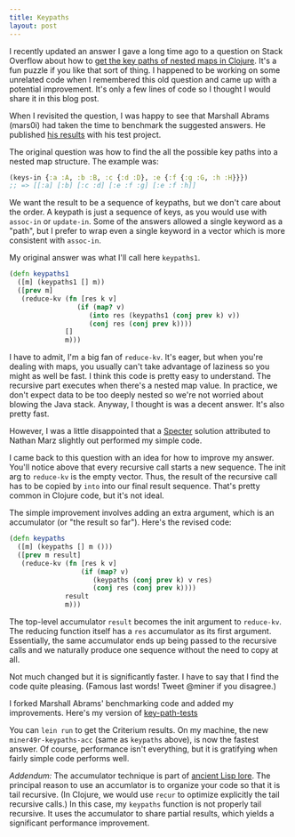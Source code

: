 ```yaml
---
title: Keypaths
layout: post
--- 
```


I recently updated an answer I gave a long time ago to a question on Stack Overflow about
how to [get the key paths of nested maps in Clojure][1].  It's a fun puzzle if you like
that sort of thing.  I happened to be working on some unrelated code when I remembered this
old question and came up with a potential improvement.  It's only a few lines of code so I
thought I would share it in this blog post.

[1]: http://stackoverflow.com/questions/21768802/how-can-i-get-the-nested-keys-of-a-map-in-clojure

When I revisited the question, I was happy to see that Marshall Abrams (mars0i) had taken
the time to benchmark the suggested answers.  He published [his results][2] with his test
project.

[2]: https://github.com/mars0i/key-path-tests/blob/master/keypathsCriteriumTimes.txt

The original question was how to find the all the possible key paths into a nested map
structure.  The example was:

```clojure
(keys-in {:a :A, :b :B, :c {:d :D}, :e {:f {:g :G, :h :H}}})
;; => [[:a] [:b] [:c :d] [:e :f :g] [:e :f :h]]
```

We want the result to be a sequence of keypaths, but we don't care about the order.  A
keypath is just a sequence of keys, as you would use with `assoc-in` or `update-in`.  Some
of the answers allowed a single keyword as a "path", but I prefer to wrap even a single
keyword in a vector which is more consistent with `assoc-in`.

My original answer was what I'll call here `keypaths1`.

```clojure
(defn keypaths1
  ([m] (keypaths1 [] m))
  ([prev m]
   (reduce-kv (fn [res k v] 
                 (if (map? v)
                    (into res (keypaths1 (conj prev k) v))
                    (conj res (conj prev k))))
              []
              m)))
```

I have to admit, I'm a big fan of `reduce-kv`.  It's eager, but when you're dealing with
maps, you usually can't take advantage of laziness so you might as well be fast.  I think this
code is pretty easy to understand.  The recursive part executes when there's a nested map
value.  In practice, we don't expect data to be too deeply nested so we're not worried about
blowing the Java stack.  Anyway, I thought is was a decent answer.  It's also pretty fast.

However, I was a little disappointed that a [Specter][3] solution attributed to Nathan Marz
slightly out performed my simple code.

[3]: https://github.com/nathanmarz/specter

I came back to this question with an idea for how to improve my answer.  You'll notice above
that every recursive call starts a new sequence.  The init arg to `reduce-kv` is the empty
vector.  Thus, the result of the recursive call has to be copied by `into` into our final
result sequence.  That's pretty common in Clojure code, but it's not ideal.

The simple improvement involves adding an extra argument, which is an accumulator (or "the
result so far").  Here's the revised code:

```clojure
(defn keypaths
  ([m] (keypaths [] m ()))
  ([prev m result]
   (reduce-kv (fn [res k v] 
                  (if (map? v)
                     (keypaths (conj prev k) v res)
                     (conj res (conj prev k))))
              result
              m)))
```

The top-level accumulator `result` becomes the init argument to `reduce-kv`.  The reducing
function itself has a `res` accumulator as its first argument.  Essentially, the same
accumulator ends up being passed to the recursive calls and we naturally produce one
sequence without the need to copy at all.

Not much changed but it is significantly faster.  I have to say that I find the code quite
pleasing.  (Famous last words!  Tweet @miner if you disagree.)

I forked Marshall Abrams' benchmarking code and added my improvements.  Here's my version of
[key-path-tests][4]

[4]: https://github.com/miner/key-path-tests

You can `lein run` to get the Criterium results.  On my machine, the new
`miner49r-keypaths-acc` (same as `keypaths` above), is now the fastest answer.  Of course,
performance isn't everything, but it is gratifying when fairly simple code performs well.

_Addendum:_ The accumulator technique is part of [ancient Lisp lore][5].  The principal
reason to use an accumlator is to organize your code so that it is tail recursive.  (In
Clojure, we would use `recur` to optimize explicitly the tail recursive calls.)  In this
case, my `keypaths` function is not properly tail recursive.  It uses the accumulator to
share partial results, which yields a significant performance improvement.

[5]: http://www.paulgraham.com/onlisp.html
